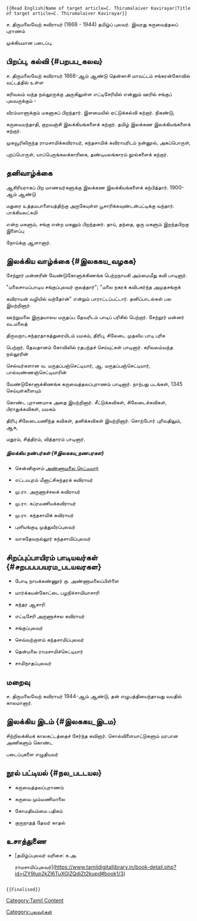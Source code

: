 ```{=mediawiki}
{{Read English|Name of target article=C. Thirumalaiver Kavirayar|Title of target article=C. Thirumalaiver Kavirayar}}
```
ச. திருமலைவேற் கவிராயர் (1868 - 1944) தமிழ்ப் புலவர். இவரது கருவைத்தலப் புராணம்
முக்கியமான படைப்பு.

## பிறப்பு, கல்வி {#பறபப_கலவ}

ச. திருமலைவேற் கவிராயர் 1868-ஆம் ஆண்டு தென்காசி மாவட்டம் சங்கரன்கோவில் வட்டத்தில் உள்ள
கரிவலம் வந்த நல்லூருக்கு அருகிலுள்ள எட்டிசேரியில் என்னும் ஊரில் சங்குப் புலவருக்கும் -
வீரம்மாளுக்கும் மகனாகப் பிறந்தார். இளமையில் ஏட்டுக்கல்வி கற்றார். நிகண்டு,
கருவையந்தாதி, குறவஞ்சி இலக்கியங்களைக் கற்றார். தமிழ் இலக்கண இலக்கியங்களைக் கற்றார்.
முகவூரிலிருந்த ராமசாமிக்கவிராயர், கந்தசாமிக் கவிராயரிடம் நன்னூல், அகப்பொருள்,
புறப்பொருள், யாப்பெருங்கலக்காரிகை, தண்டியலங்காரம் நூல்களைக் கற்றார்.

## தனிவாழ்க்கை

ஆசிரியராகப் பிற மாணவர்களுக்கு இலக்கண இலக்கியங்களைக் கற்பித்தார். 1900-ஆம் ஆண்டு
மதுரை உத்தமபாளையத்திற்கு அருகேயுள்ள பூசாரிக்கவுண்டன்பட்டிக்கு வந்தார். பாக்கியலட்சுமி
என்ற மகளும், சங்கு என்ற மகனும் பிறந்தனர். தாய், தந்தை, ஒரு மகளும் இறந்தபிறகு இளைப்பு
நோய்க்கு ஆளானார்.

## இலக்கிய வாழ்க்கை {#இலககய_வழகக}

சேற்றூர் மன்னரின் வேண்டுகோளுக்கிணங்க பெற்றநாயகி அம்மைமீது கவி பாடினார்.
\"மலைசாயப்பாடிய சங்குப்புலவர் குலத்தார்\"; \"மலை நகரக் கவிபகர்ந்த அமுதசங்குக்
கவிராயன் வழியில் வந்தோன்\" என்றும் பாராட்டப்பட்டார். தனிப்பாடல்கள் பல இயற்றினார்.
ஊற்றுமலை இருதயாலய மருதப்ப தேவரிடம் பாடிப் பரிசில் பெற்றார். சேற்றூர் மன்னர் வடமலைத்
திருவநாடசுந்தரதாசுத்துரையிடம் யமகம், திரிபு, சிலேடை முதலிய பாடி பரிசு
பெற்றார். தேவதானம் கோவிலில் ரதபந்தச் செய்யுட்கள் பாடினார். கரிவலம்வந்த நல்லூரின்
செல்வர்களான வ. மருதப்பஞ்செட்டியார், ஆ. மருதப்பஞ்செட்டியார், பால்வண்ணஞ்செட்டியாரின்
வேண்டுகோளுக்கிணங்க கருவைத்தலப்புராணம் பாடினார். நாற்பது படங்கள், 1345 செய்யுள்களையும்
கொண்ட புராணமாக அதை இயற்றினார். சீட்டுக்கவிகள், சிலேடைக்கவிகள், பிராதுக்கவிகள், யமகம்
திரிபு சிலேடையணிந்த கவிகள், தனிக்கவிகள் இயற்றினார். சொற்போர் புரிவதிலும், ஆசு,
மதுரம், சித்திரம், வித்தாரம் பாடினார்.

##### இலக்கிய நண்பர்கள் {#இலககய_நணபரகள}

-   சென்னிகுளம் [அண்ணாமலை ரெட்டியார்](அண்ணாமலை_ரெட்டியார் "wikilink")
-   எட்டயபுரம் மீனாட்சிசுந்தரக் கவிராயர்
-   மு.ரா. அருணாச்சலக் கவிராயர்
-   மு.ரா. சுப்ரமணியக்கவிராயர்
-   மு.ரா. கந்தசாமிக் கவிராயர்
-   புளியங்குடி முத்துவீரப்புலவர்
-   வாசுதேவநல்லூர் கந்தசாமிப்புலவர்

## சிறப்புப்பாயிரம் பாடியவர்கள் {#சறபபபபயரம_படயவரகள}

-   போடி நாயக்கண்ணூர் கு. அண்ணாமலைப்பிள்ளை
-   மார்க்கயன்கோட்டை பழநிச்சாமியாசாரி
-   சுந்தர ஆசாரி
-   எட்டிசேரி அருணாச்சல கவிராயர்
-   சங்குப்புலவர்
-   செவ்வற்குளம் கந்தசாமிப்புலவர்
-   தென்மலை ராமசாமிச்செட்டியார்
-   சாமிநாதப்புலவர்

## மறைவு

ச. திருமலைவேற் கவிராயர் 1944-ஆம் ஆண்டு, தன் எழுபத்தியைந்தாவது வயதில் காலமானார்.

## இலக்கிய இடம் {#இலககய_இடம}

சிற்றிலக்கியக் காலகட்டத்தைச் சேர்ந்த கவிஞர். சொல்விளையாட்டுகளும் மரபான அணிகளும் கொண்ட
படைப்புகளை எழுதியவர்

## நூல் பட்டியல் {#நல_படடயல}

-   கருவைத்தலப்புராணம்
-   கருவை மும்மணிமாலை
-   கோமதியம்மை பதிகம்
-   குருநாதத் தேவர் காதல்

## உசாத்துணை

-   [தமிழ்ப்புலவர் வரிசை: சு.அ.
    ராமசாமிப்புலவர்](https://www.tamildigitallibrary.in/book-detail.php?id=jZY9lup2kZl6TuXGlZQdjZt2kupd#book1/3)

```{=mediawiki}
{{Finalised}}
```
[Category:Tamil Content](Category:Tamil_Content "wikilink")
[Category:புலவர்கள்](Category:புலவர்கள் "wikilink")
